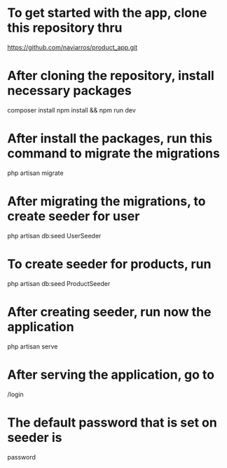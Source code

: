 # To get started with the app, clone this repository thru
https://github.com/naviarros/product_app.git

# After cloning the repository, install necessary packages
composer install
npm install && npm run dev

# After install the packages, run this command to migrate the migrations
php artisan migrate

# After migrating the migrations, to create seeder for user
php artisan db:seed UserSeeder

# To create seeder for products, run
php artisan db:seed ProductSeeder

# After creating seeder, run now the application
php artisan serve

# After serving the application, go to
/login

# The default password that is set on seeder is
password
